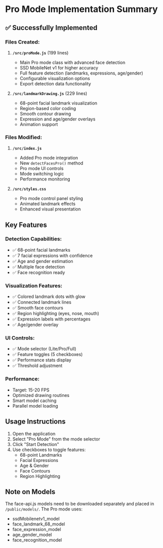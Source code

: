 # Pro Mode Implementation Summary

## ✅ Successfully Implemented

### Files Created:
1. **`/src/proMode.js`** (199 lines)
   - Main Pro mode class with advanced face detection
   - SSD MobileNet v1 for higher accuracy
   - Full feature detection (landmarks, expressions, age/gender)
   - Configurable visualization options
   - Export detection data functionality

2. **`/src/landmarkDrawing.js`** (229 lines)
   - 68-point facial landmark visualization
   - Region-based color coding
   - Smooth contour drawing
   - Expression and age/gender overlays
   - Animation support

### Files Modified:
1. **`/src/index.js`**
   - Added Pro mode integration
   - New `detectFacesPro()` method
   - Pro mode UI controls
   - Mode switching logic
   - Performance monitoring

2. **`/src/styles.css`**
   - Pro mode control panel styling
   - Animated landmark effects
   - Enhanced visual presentation

## Key Features

### Detection Capabilities:
- ✅ 68-point facial landmarks
- ✅ 7 facial expressions with confidence
- ✅ Age and gender estimation
- ✅ Multiple face detection
- ✅ Face recognition ready

### Visualization Features:
- ✅ Colored landmark dots with glow
- ✅ Connected landmark lines
- ✅ Smooth face contours
- ✅ Region highlighting (eyes, nose, mouth)
- ✅ Expression labels with percentages
- ✅ Age/gender overlay

### UI Controls:
- ✅ Mode selector (Lite/Pro/Full)
- ✅ Feature toggles (5 checkboxes)
- ✅ Performance stats display
- ✅ Threshold adjustment

### Performance:
- Target: 15-20 FPS
- Optimized drawing routines
- Smart model caching
- Parallel model loading

## Usage Instructions

1. Open the application
2. Select "Pro Mode" from the mode selector
3. Click "Start Detection"
4. Use checkboxes to toggle features:
   - 68-point Landmarks
   - Facial Expressions
   - Age & Gender
   - Face Contours
   - Region Highlighting

## Note on Models
The face-api.js models need to be downloaded separately and placed in `/public/models/`. The Pro mode uses:
- ssdMobilenetv1_model
- face_landmark_68_model
- face_expression_model
- age_gender_model
- face_recognition_model